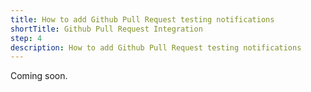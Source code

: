 ```yaml
---
title: How to add Github Pull Request testing notifications
shortTitle: Github Pull Request Integration
step: 4
description: How to add Github Pull Request testing notifications
---
```


Coming soon.
